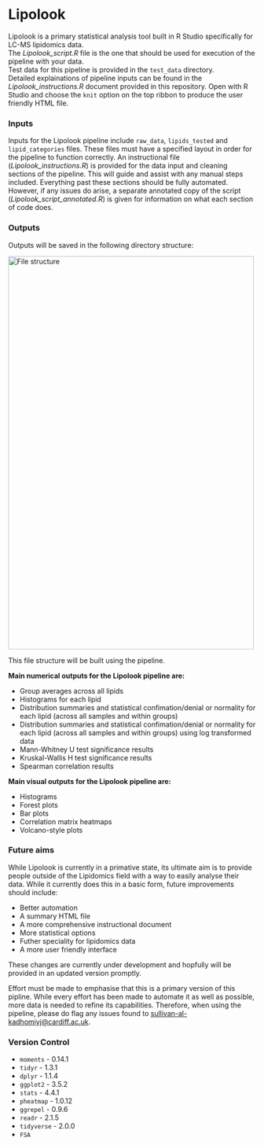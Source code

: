# Lipolook

Lipolook is a primary statistical analysis tool built in R Studio specifically for LC-MS lipidomics data.  
The *Lipolook_script.R* file is the one that should be used for execution of the pipeline with your data.  
Test data for this pipeline is provided in the `test_data` directory.  
Detailed explainations of pipeline inputs can be found in the *Lipolook_instructions.R* document provided in this repository. Open with R Studio and choose the `knit` option on the top ribbon to produce the user friendly HTML file. 
  
### Inputs
  
Inputs for the Lipolook pipeline include `raw_data`, `lipids_tested` and `lipid_categories` files. These files must have a specified layout in order for the pipeline to function correctly. An instructional file (*Lipolook_instructions.R*) is provided for the data input and cleaning sections of the pipeline. This will guide and assist with any manual steps included. Everything past these sections should be fully automated. However, if any issues do arise, a separate annotated copy of the script (*Lipolook_script_annotated.R*) is given for information on what each section of code does. 
  
### Outputs
Outputs will be saved in the following directory structure:   
  
<img width="500" height="800" alt="File structure" src="https://github.com/user-attachments/assets/2c358636-75d7-4d3e-95a2-416dcbc1808b" />  
  
This file structure will be built using the pipeline.  
  
**Main numerical outputs for the Lipolook pipeline are:**  
* Group averages across all lipids
* Histograms for each lipid
* Distribution summaries and statistical confimation/denial or normality for each lipid (across all samples and within groups)
* Distribution summaries and statistical confimation/denial or normality for each lipid (across all samples and within groups) using log transformed data
* Mann-Whitney U test significance results
* Kruskal-Wallis H test significance results
* Spearman correlation results
  
**Main visual outputs for the Lipolook pipeline are:**  
* Histograms
* Forest plots
* Bar plots
* Correlation matrix heatmaps
* Volcano-style plots
  
### Future aims
  
While Lipolook is currently in a primative state, its ultimate aim is to provide people outside of the Lipidomics field with a way to easily analyse their data. While it currently does this in a basic form, future improvements should include:  
* Better automation
* A summary HTML file
* A more comprehensive instructional document
* More statistical options
* Futher speciality for lipidomics data
* A more user friendly interface
  
These changes are currently under development and hopfully will be provided in an updated version promptly.  
  
Effort must be made to emphasise that this is a primary version of this pipline. While every effort has been made to automate it as well as possible, more data is needed to refine its capabilities. Therefore, when using the pipeline, please do flag any issues found to sullivan-al-kadhomiyj@cardiff.ac.uk. 
  
### Version Control
  
* `moments` - 0.14.1
* `tidyr` - 1.3.1
* `dplyr` - 1.1.4
* `ggplot2` - 3.5.2
* `stats` - 4.4.1
* `pheatmap` - 1.0.12
* `ggrepel` - 0.9.6
* `readr` - 2.1.5
* `tidyverse` - 2.0.0
* `FSA`

